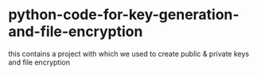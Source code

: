 # python-code-for-key-generation-and-file-encryption
this contains a project with which we used to create public &amp; private keys and file encryption
